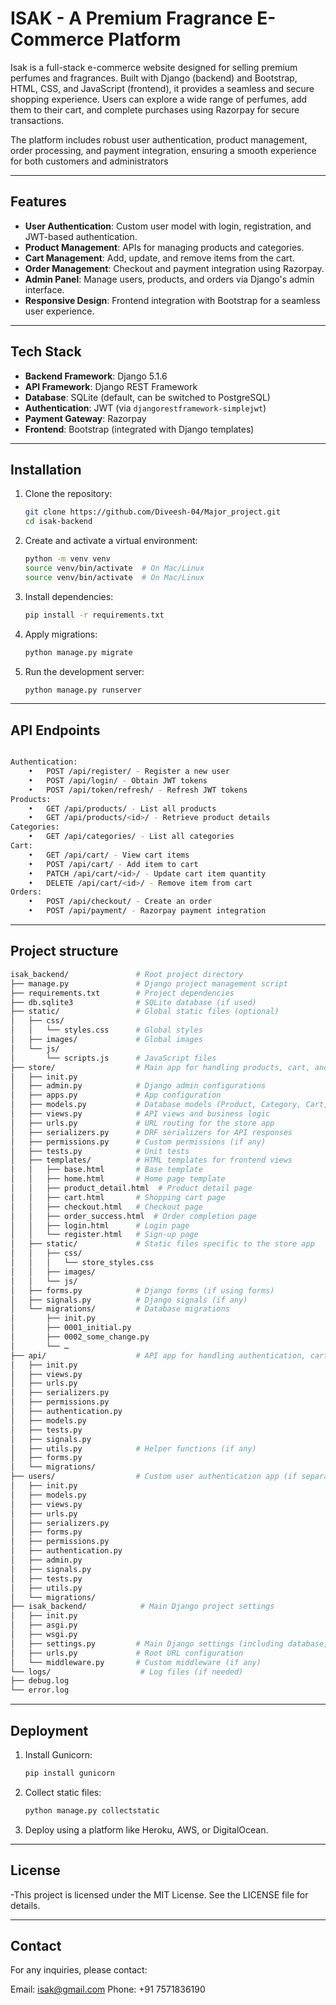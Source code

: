 # ISAK - A Premium Fragrance E-Commerce Platform

Isak is a full-stack e-commerce website designed for selling premium perfumes and fragrances. Built with Django (backend) and Bootstrap, HTML, CSS, and JavaScript (frontend), it provides a seamless and secure shopping experience. Users can explore a wide range of perfumes, add them to their cart, and complete purchases using Razorpay for secure transactions.

The platform includes robust user authentication, product management, order processing, and payment integration, ensuring a smooth experience for both customers and administrators

---

## Features

- **User Authentication**: Custom user model with login, registration, and JWT-based authentication.
- **Product Management**: APIs for managing products and categories.
- **Cart Management**: Add, update, and remove items from the cart.
- **Order Management**: Checkout and payment integration using Razorpay.
- **Admin Panel**: Manage users, products, and orders via Django's admin interface.
- **Responsive Design**: Frontend integration with Bootstrap for a seamless user experience.

---

## Tech Stack

- **Backend Framework**: Django 5.1.6
- **API Framework**: Django REST Framework
- **Database**: SQLite (default, can be switched to PostgreSQL)
- **Authentication**: JWT (via `djangorestframework-simplejwt`)
- **Payment Gateway**: Razorpay
- **Frontend**: Bootstrap (integrated with Django templates)

---

## Installation

1. Clone the repository:
   ```bash
   git clone https://github.com/Diveesh-04/Major_project.git
   cd isak-backend
   
2. Create and activate a virtual environment:
   ```bash
   python -m venv venv
   source venv/bin/activate  # On Mac/Linux
   source venv/bin/activate  # On Mac/Linux
   
3. Install dependencies:
   ```bash
   pip install -r requirements.txt

4. Apply migrations:
   ```bash
   python manage.py migrate

5. Run the development server:
   ```bash
   python manage.py runserver

---

## API Endpoints
```bash

Authentication:
	•	POST /api/register/ - Register a new user
	•	POST /api/login/ - Obtain JWT tokens
	•	POST /api/token/refresh/ - Refresh JWT tokens
Products:
	•	GET /api/products/ - List all products
	•	GET /api/products/<id>/ - Retrieve product details
Categories:
	•	GET /api/categories/ - List all categories
Cart:
	•	GET /api/cart/ - View cart items
	•	POST /api/cart/ - Add item to cart
	•	PATCH /api/cart/<id>/ - Update cart item quantity
	•	DELETE /api/cart/<id>/ - Remove item from cart
Orders:
	•	POST /api/checkout/ - Create an order
	•	POST /api/payment/ - Razorpay payment integration
```
---

## Project structure
```bash
isak_backend/               # Root project directory
├── manage.py               # Django project management script
├── requirements.txt        # Project dependencies
├── db.sqlite3              # SQLite database (if used)
├── static/                 # Global static files (optional)
│   ├── css/
│   │   └── styles.css      # Global styles
│   ├── images/             # Global images
│   └── js/
│       └── scripts.js      # JavaScript files
├── store/                  # Main app for handling products, cart, and orders
│   ├── init.py
│   ├── admin.py            # Django admin configurations
│   ├── apps.py             # App configuration
│   ├── models.py           # Database models (Product, Category, Cart, Order, etc.)
│   ├── views.py            # API views and business logic
│   ├── urls.py             # URL routing for the store app
│   ├── serializers.py      # DRF serializers for API responses
│   ├── permissions.py      # Custom permissions (if any)
│   ├── tests.py            # Unit tests
│   ├── templates/          # HTML templates for frontend views
│   │   ├── base.html       # Base template
│   │   ├── home.html       # Home page template
│   │   ├── product_detail.html  # Product detail page
│   │   ├── cart.html       # Shopping cart page
│   │   ├── checkout.html   # Checkout page
│   │   ├── order_success.html  # Order completion page
│   │   ├── login.html      # Login page
│   │   └── register.html   # Sign-up page
│   ├── static/             # Static files specific to the store app
│   │   ├── css/
│   │   │   └── store_styles.css
│   │   ├── images/
│   │   └── js/
│   ├── forms.py            # Django forms (if using forms)
│   ├── signals.py          # Django signals (if any)
│   └── migrations/         # Database migrations
│       ├── init.py
│       ├── 0001_initial.py
│       ├── 0002_some_change.py
│       └── …
├── api/                    # API app for handling authentication, cart, etc.
│   ├── init.py
│   ├── views.py
│   ├── urls.py
│   ├── serializers.py
│   ├── permissions.py
│   ├── authentication.py
│   ├── models.py
│   ├── tests.py
│   ├── signals.py
│   ├── utils.py            # Helper functions (if any)
│   ├── forms.py
│   └── migrations/
├── users/                  # Custom user authentication app (if separate)
│   ├── init.py
│   ├── models.py
│   ├── views.py
│   ├── urls.py
│   ├── serializers.py
│   ├── forms.py
│   ├── permissions.py
│   ├── authentication.py
│   ├── admin.py
│   ├── signals.py
│   ├── tests.py
│   ├── utils.py
│   └── migrations/
├── isak_backend/            # Main Django project settings
│   ├── init.py
│   ├── asgi.py
│   ├── wsgi.py
│   ├── settings.py         # Main Django settings (including database, static files, etc.)
│   ├── urls.py             # Root URL configuration
│   └── middleware.py       # Custom middleware (if any)
└── logs/                    # Log files (if needed)
├── debug.log
└── error.log
```
---

## Deployment

1. Install Gunicorn:
   ```bash
   pip install gunicorn

2. Collect static files:
   ```bash
   python manage.py collectstatic

3. Deploy using a platform like Heroku, AWS, or DigitalOcean.

---

## License

-This project is licensed under the MIT License. See the LICENSE file for details.

---

## Contact

For any inquiries, please contact:

Email: isak@gmail.com
Phone: +91 7571836190





